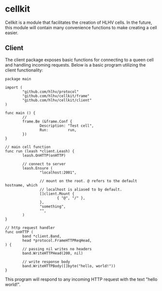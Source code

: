 # cellkit

Cellkit is a module that facilitates the creation of HLHV cells. In the future,
this module will contain many convenience functions to make creating a cell
easier.

## Client

The client package exposes basic functions for connecting to a queen cell and
handling incoming requests. Below is a basic program utilizing the client
functionality:

```
package main

import (
        "github.com/hlhv/protocol"
        "github.com/hlhv/cellkit/frame"
        "github.com/hlhv/cellkit/client"
)

func main () {
        // 
        frame.Be (&frame.Conf {
                Description: "Test cell",
                Run:         run,
        })
}

// main cell function
func run (leash *client.Leash) {
        leash.OnHTTP(onHTTP)
        
        // connect to server
        leash.Ensure (
                "localhost:2001",

                // mount on the root. @ refers to the default hostname, which
                // localhost is aliased to by default.
                []client.Mount {
                        { "@", "/" },
                },
                "something",
                "",
        )
}

// http request handler
func onHTTP (
        band *client.Band,
        head *protocol.FrameHTTPReqHead,
) {
        // passing nil writes no headers
        band.WriteHTTPHead(200, nil)
        
        // write response body
        band.WriteHTTPBody([]byte("hello, world!"))
}
```

This program will respond to any incoming HTTP request with the text "hello
world!".
